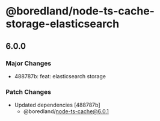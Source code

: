 # @boredland/node-ts-cache-storage-elasticsearch

## 6.0.0

### Major Changes

- 488787b: feat: elasticsearch storage

### Patch Changes

- Updated dependencies [488787b]
  - @boredland/node-ts-cache@6.0.1
